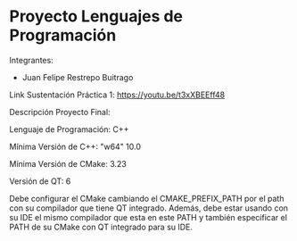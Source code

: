 # Proyecto Lenguajes de Programación
Integrantes:
- Juan Felipe Restrepo Buitrago

Link Sustentación Práctica 1: https://youtu.be/t3xXBEEff48 

Descripción Proyecto Final: 

Lenguaje de Programación: C++

Mínima Versión de C++: "w64" 10.0

Mínima Versión de CMake: 3.23

Versión de QT: 6

Debe configurar el CMake cambiando el CMAKE_PREFIX_PATH por el path con su compilador que tiene QT integrado. Además, debe estar usando con su IDE el mismo compilador que esta en este PATH y también especificar el PATH de su CMake con QT integrado para su IDE.
